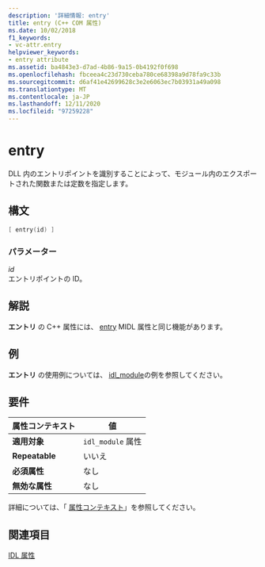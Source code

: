 ```yaml
---
description: '詳細情報: entry'
title: entry (C++ COM 属性)
ms.date: 10/02/2018
f1_keywords:
- vc-attr.entry
helpviewer_keywords:
- entry attribute
ms.assetid: ba4843e3-d7ad-4b86-9a15-0b4192f0f698
ms.openlocfilehash: fbceea4c23d730ceba780ce68398a9d78fa9c33b
ms.sourcegitcommit: d6af41e42699628c3e2e6063ec7b03931a49a098
ms.translationtype: MT
ms.contentlocale: ja-JP
ms.lasthandoff: 12/11/2020
ms.locfileid: "97259228"
---
```

# <a name="entry"></a>entry

DLL 内のエントリポイントを識別することによって、モジュール内のエクスポートされた関数または定数を指定します。

## <a name="syntax"></a>構文

```cpp
[ entry(id) ]
```

### <a name="parameters"></a>パラメーター

*id*<br/>
エントリポイントの ID。

## <a name="remarks"></a>解説

**エントリ** の C++ 属性には、 [entry](/windows/win32/Midl/entry) MIDL 属性と同じ機能があります。

## <a name="example"></a>例

**エントリ** の使用例については、 [idl_module](idl-module.md)の例を参照してください。

## <a name="requirements"></a>要件

| 属性コンテキスト | 値 |
|-|-|
|**適用対象**|`idl_module` 属性|
|**Repeatable**|いいえ|
|**必須属性**|なし|
|**無効な属性**|なし|

詳細については、「 [属性コンテキスト](cpp-attributes-com-net.md#contexts)」を参照してください。

## <a name="see-also"></a>関連項目

[IDL 属性](idl-attributes.md)
